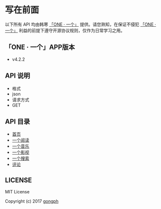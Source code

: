 # 写在前面
以下所有 API 均由韩寒 [「ONE · 一个」](http://wufazhuce.com/) 提供。请您熟知，在保证不侵犯 [「ONE · 一个」](http://wufazhuce.com/) 利益的前提下遵守开源协议规则，仅作为日常学习之用。

## 「ONE · 一个」APP版本
- v4.2.2 

## API 说明
- 格式
 - json
- 请求方式
 - GET

## API 目录
- [首页](./index/README.md)
- [一个阅读](./reading/README.md)
- [一个音乐](./music/README.md)
- [一个影视](./movie/README.md)
- [一个搜索](./search/README.md)
- [评论](./comment/README.md)

## LICENSE 

MIT License

Copyright (c) 2017 [gongph](https://github.com/gongph)


